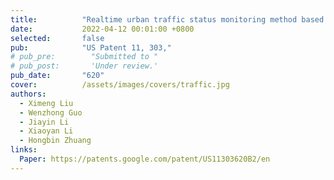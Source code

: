 ```yaml
---
title:          "Realtime urban traffic status monitoring method based on privacy-preserving compressive sensing"
date:           2022-04-12 00:01:00 +0800
selected:       false
pub:            "US Patent 11, 303,"
# pub_pre:        "Submitted to "
# pub_post:       'Under review.'
pub_date:       "620"
cover:          /assets/images/covers/traffic.jpg
authors:
  - Ximeng Liu
  - Wenzhong Guo
  - Jiayin Li
  - Xiaoyan Li
  - Hongbin Zhuang
links:
  Paper: https://patents.google.com/patent/US11303620B2/en
---
```


